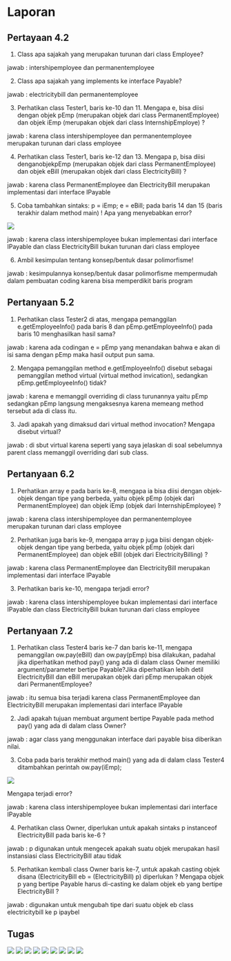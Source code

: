 # Laporan

## Pertayaan 4.2

1) Class apa sajakah yang merupakan turunan dari class Employee?

jawab : intershipemployee dan permanentemployee

2) Class apa sajakah yang implements ke interface Payable?

jawab : electricitybill dan permanentemployee

3) Perhatikan class Tester1, baris ke-10 dan 11. Mengapa e, bisa diisi
dengan objek pEmp (merupakan objek dari class PermanentEmployee)
dan objek iEmp (merupakan objek dari class
InternshipEmploye) ?

jawab : karena class intershipemployee dan permanentemployee merupakan turunan dari class employee

4) Perhatikan class Tester1, baris ke-12 dan 13. Mengapa p, bisa diisi
denganobjekpEmp
(merupakan
objek
dari
class
PermanentEmployee) dan objek eBill (merupakan objek dari class
ElectricityBill) ?

jawab : karena class PermanentEmployee dan ElectricityBill merupakan implementasi dari interface IPayable

5) Coba tambahkan sintaks:
p = iEmp;
e = eBill;
pada baris 14 dan 15 (baris terakhir dalam method main) ! Apa yang
menyebabkan error?

<img src="gambar/1t1.png">

jawab : karena class intershipemployee bukan implementasi dari interface IPayable dan class ElectricityBill bukan turunan dari class employee

6) Ambil kesimpulan tentang konsep/bentuk dasar polimorfisme!

jawab : kesimpulannya konsep/bentuk dasar polimorfisme mempermudah dalam pembuatan coding karena bisa memperdikit baris program

## Pertanyaan 5.2

1) Perhatikan class Tester2 di atas, mengapa pemanggilan
e.getEmployeeInfo()
pada
baris
8
dan
pEmp.getEmployeeInfo() pada baris 10 menghasilkan hasil sama?

jawab : karena ada codingan e = pEmp yang menandakan bahwa e akan di isi sama dengan pEmp maka hasil output pun sama.

2) Mengapa pemanggilan method e.getEmployeeInfo() disebut sebagai
pemanggilan method virtual (virtual method invication), sedangkan
pEmp.getEmployeeInfo() tidak?

jawab : karena e memanggil overriding di class turunannya yaitu pEmp sedangkan pEmp langsung mengaksesnya karena memeang method tersebut ada di class itu.

3) Jadi apakah yang dimaksud dari virtual method invocation? Mengapa
disebut virtual?

jawab : di sbut virtual karena seperti yang saya jelaskan di soal sebelumnya parent class memanggil overriding dari sub class.

## Pertanyaan 6.2

1) Perhatikan array e pada baris ke-8, mengapa ia bisa diisi dengan objek-
objek dengan tipe yang berbeda, yaitu objek pEmp (objek dari
PermanentEmployee) dan objek iEmp (objek dari
InternshipEmployee) ?

jawab : karena class intershipemployee dan permanentemployee merupakan turunan dari class employee

2) Perhatikan juga baris ke-9, mengapa array p juga biisi dengan objek-objek
dengan tipe yang berbeda, yaitu objek pEmp (objek dari
PermanentEmployee) dan objek eBill (objek dari
ElectricityBilling) ?

jawab : karena class PermanentEmployee dan ElectricityBill merupakan implementasi dari interface IPayable

3) Perhatikan baris ke-10, mengapa terjadi error?

jawab : karena class intershipemployee bukan implementasi dari interface IPayable dan class ElectricityBill bukan turunan dari class employee

## Pertanyaan 7.2

1) Perhatikan class Tester4 baris ke-7 dan baris ke-11, mengapa
pemanggilan ow.pay(eBill) dan ow.pay(pEmp) bisa dilakukan,
padahal jika diperhatikan method pay() yang ada di dalam class Owner
memiliki argument/parameter
bertipe
Payable?Jika diperhatikan
lebih detil
ElectricityBill dan
eBill
merupakan objek dari
pEmp merupakan objek dari
PermanentEmployee?

jawab : itu semua bisa terjadi karena class PermanentEmployee dan ElectricityBill merupakan implementasi dari interface IPayable

2) Jadi apakah tujuan membuat argument bertipe Payable pada method
pay() yang ada di dalam class Owner?

jawab : agar class yang menggunakan interface dari payable bisa diberikan nilai.

3) Coba pada baris terakhir method main() yang ada di dalam class
Tester4 ditambahkan perintah ow.pay(iEmp);

<img src="gambar/4t1.png">

Mengapa terjadi error?

jawab : karena class intershipemployee bukan implementasi dari interface IPayable

4) Perhatikan class Owner, diperlukan untuk apakah sintaks p
instanceof ElectricityBill pada baris ke-6 ?

jawab : p digunakan untuk mengecek apakah suatu objek merupakan hasil instansiasi class ElectricityBill atau tidak

5) Perhatikan kembali class Owner baris ke-7, untuk apakah casting objek
disana
(ElectricityBill
eb
=
(ElectricityBill)
p)
diperlukan ? Mengapa objek p yang bertipe Payable harus di-casting ke
dalam objek eb yang bertipe ElectricityBill ?

jawab : digunakan untuk mengubah tipe dari suatu objek eb class electricitybill ke p ipaybel

## Tugas

<img src="gambar/t1.png">

<img src="gambar/t2.png">

<img src="gambar/t3.png">

<img src="gambar/t4.png">

<img src="gambar/t5.png">

<img src="gambar/t6.png">

<img src="gambar/t7.png">

<img src="gambar/t8.png">

<img src="gambar/t9.png">